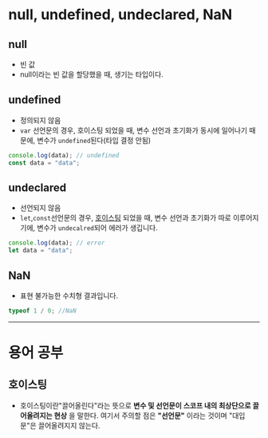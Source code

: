 # null, undefined, undeclared, NaN

## null



- 빈 값
- null이라는 빈 값을 할당했을 때, 생기는 타입이다.

## undefined



- 정의되지 않음
- `var` 선언문의 경우, 호이스팅 되었을 때, 변수 선언과 초기화가 동시에 일어나기 때문에, 변수가 `undefined`된다(타입 결정 안됨)

```javascript
console.log(data); // undefined
const data = "data";
```

## undeclared



- 선언되지 않음
- `let`,`const`선언문의 경우, [호이스팅](#호이스팅) 되었을 때, 변수 선언과 초기화가 따로 이루어지기에, 변수가 `undecalred`되어 에러가 생깁니다.

```javascript
console.log(data); // error
let data = "data";
```

## NaN



- 표현 불가능한 수치형 결과입니다.

```javascript
typeof 1 / 0; //NaN
```

---

# 용어 공부

## 호이스팅

- 호이스팅이란"끌어올린다"라는 뜻으로 **변수 및 선언문이 스코프 내의 최상단으로 끌어올려지는 현상** 을 말한다. 여기서 주의할 점은 **"선언문"** 이라는 것이며 "대입문"은 끌어올려지지 않는다.
